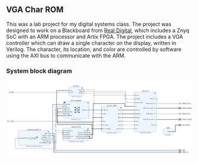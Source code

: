 ## VGA Char ROM

This was a lab project for my digital systems class. The project was designed to work on a Blackboard from [Real Digital](https://www.realdigital.org/), which includes a Znyq SoC with an ARM processor and Artix FPGA. The project includes a VGA controller which can draw a single character on the display, written in Verilog. The character, its location, and color are controlled by software using the AXI bus to communicate with the ARM.


### System block diagram

![System Block Diagram](system_bd.png)


